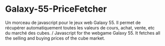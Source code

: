 Galaxy-55-PriceFetcher
======================

Un morceau de javascript pour le jeux web Galaxy 55. Il permet de récupérer automatiquement toutes les valeurs de cours, achat, vente, etc du marché des cubes. / Javascript for the webgame Galaxy 55. It fetches all the selling and buying prices of the cube market.